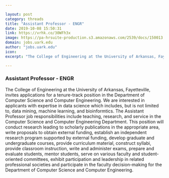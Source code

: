```yaml
---

layout: post
category: threads
title: "Assistant Professor - ENGR"
date: 2019-10-08 15:50:31
link: https://vrhk.co/30WFh3x
image: https://pa-hrsuite-production.s3.amazonaws.com/2539/docs/150013.png
domain: jobs.uark.edu
author: "jobs.uark.edu"
icon: 
excerpt: "The College of Engineering at the University of Arkansas, Fayetteville, invites applications for a tenure-track position in the Department of Computer Science and Computer Engineering. We are interested in applicants with expertise in data science which includes, but is not limited to, data mining, machine learning, and bioinformtics. The Assistant Professor job responsibilities include teaching, research, and service in the Computer Science and Computer Engineering Department. This position will conduct research leading to scholarly publications in the appropriate area, write proposals to obtain external funding, establish an independent research program supported by external funding, develop graduate and undergraduate courses, provide curriculum material, construct syllabi, provide classroom instruction, write and administer exams, prepare and evaluate students, mentor students, serve on various faculty and student-oriented committees, exhibit participation and leadership in related professional societies and participate in the faculty decision-making for the Department of Computer Science and Computer Engineering."

---
```


### Assistant Professor - ENGR

The College of Engineering at the University of Arkansas, Fayetteville, invites applications for a tenure-track position in the Department of Computer Science and Computer Engineering. We are interested in applicants with expertise in data science which includes, but is not limited to, data mining, machine learning, and bioinformtics. The Assistant Professor job responsibilities include teaching, research, and service in the Computer Science and Computer Engineering Department. This position will conduct research leading to scholarly publications in the appropriate area, write proposals to obtain external funding, establish an independent research program supported by external funding, develop graduate and undergraduate courses, provide curriculum material, construct syllabi, provide classroom instruction, write and administer exams, prepare and evaluate students, mentor students, serve on various faculty and student-oriented committees, exhibit participation and leadership in related professional societies and participate in the faculty decision-making for the Department of Computer Science and Computer Engineering.